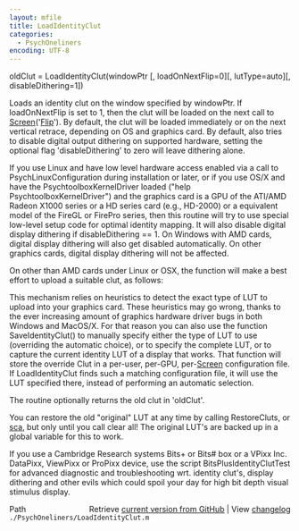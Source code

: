 ```yaml
---
layout: mfile
title: LoadIdentityClut
categories:
  - PsychOneliners
encoding: UTF-8
---
```


oldClut = LoadIdentityClut\(windowPtr \[, loadOnNextFlip=0\]\[, lutType=auto\]\[, disableDithering=1\]\)

Loads an identity clut on the window specified by windowPtr. If
loadOnNextFlip is set to 1, then the clut will be loaded on the next call
to [Screen](/docs/Screen)\('[Flip](/docs/Flip)'\). By default, the clut will be loaded immediately or on
the next vertical retrace, depending on OS and graphics card.
By default, also tries to disable digital output dithering on supported
hardware, setting the optional flag 'disableDithering' to zero will
leave dithering alone.

If you use Linux and have low level hardware access enabled via a call
to PsychLinuxConfiguration during installation or later, or if you
use OS/X and have the PsychtoolboxKernelDriver loaded
\("help PsychtoolboxKernelDriver"\) and the graphics card is a GPU of the
ATI/AMD Radeon X1000 series or a HD series card \(e.g., HD-2000\) or a
equivalent model of the FireGL or FirePro series, then this routine will
try to use special low-level setup code for optimal identity mapping. It
will also disable digital display dithering if disableDithering == 1.
On Windows with AMD cards, digital display dithering will also get disabled
automatically. On other graphics cards, digital display dithering will not
be affected.

On other than AMD cards under Linux or OSX, the function will make
a best effort to upload a suitable clut, as follows:

This mechanism relies on heuristics to detect the exact type of LUT to
upload into your graphics card. These heuristics may go wrong, thanks to
the ever increasing amount of graphics hardware driver bugs in both
Windows and MacOS/X. For that reason you can also use the function
SaveIdentityClut\(\) to manually specify either the type of LUT to use
\(overriding the automatic choice\), or to specify the complete LUT, or to
capture the current identity LUT of a display that works. That function
will store the override Clut in a per-user, per-GPU, per-[Screen](/docs/Screen) configuration
file. If LoadIdentityClut finds such a matching configuration file, it
will use the LUT specified there, instead of performing an automatic
selection.

The routine optionally returns the old clut in 'oldClut'.

You can restore the old "original" LUT at any time by calling
RestoreCluts, or [sca](/docs/sca), but only until you call clear all\! The original
LUT's are backed up in a global variable for this to work.

If you use a Cambridge Research systems Bits+ or Bits\# box or a VPixx Inc.
DataPixx, ViewPixx or ProPixx device, use the script BitsPlusIdentityClutTest
for advanced diagnostic and troubleshooting wrt. identity clut's, display
dithering and other evils which could spoil your day for high bit depth
visual stimulus display.


<div class="code_header" style="text-align:right;">
  <span style="float:left;">Path&nbsp;&nbsp;</span> <span class="counter">Retrieve <a href=
  "https://raw.github.com/Psychtoolbox-3/Psychtoolbox-3/beta/./PsychOneliners/LoadIdentityClut.m">current version from GitHub</a> | View <a href=
  "https://github.com/Psychtoolbox-3/Psychtoolbox-3/commits/beta/./PsychOneliners/LoadIdentityClut.m">changelog</a></span>
</div>
<div class="code">
  <code>./PsychOneliners/LoadIdentityClut.m</code>
</div>
